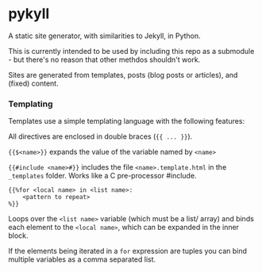 # pykyll
A static site generator, with similarities to Jekyll, in Python.

This is currently intended to be used by including this repo as a submodule - but there's no reason that other methdos shouldn't work.

Sites are generated from templates, posts (blog posts or articles), and (fixed) content.

### Templating

Templates use a simple templating language with the following features:

All directives are enclosed in double braces (`{{ ... }}`).

`{{$<name>}}`
expands the value of the variable named by `<name>`

`{{#include <name>#}}`
includes the file `<name>.template.html` in the `_templates` folder. Works like a C pre-processor #include.

```
{{%for <local name> in <list name>:
	<pattern to repeat>
%}}
```
Loops over the `<list name>` variable (which must be a list/ array) and binds each element to the `<local name>`, which can be expanded in the inner block.

If the elements being iterated in a `for` expression are tuples you can bind multiple variables as a comma separated list.